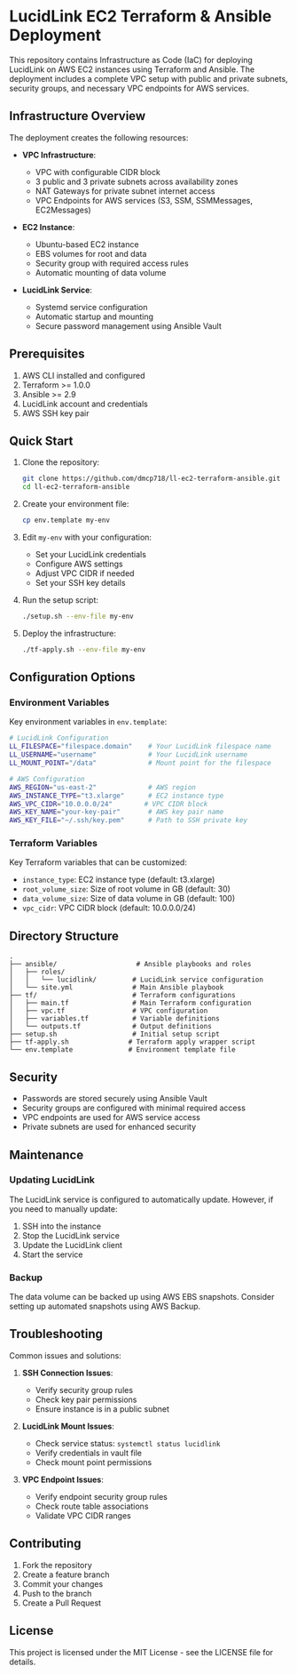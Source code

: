 # LucidLink EC2 Terraform & Ansible Deployment

This repository contains Infrastructure as Code (IaC) for deploying LucidLink on AWS EC2 instances using Terraform and Ansible. The deployment includes a complete VPC setup with public and private subnets, security groups, and necessary VPC endpoints for AWS services.

## Infrastructure Overview

The deployment creates the following resources:

- **VPC Infrastructure**:
  - VPC with configurable CIDR block
  - 3 public and 3 private subnets across availability zones
  - NAT Gateways for private subnet internet access
  - VPC Endpoints for AWS services (S3, SSM, SSMMessages, EC2Messages)

- **EC2 Instance**:
  - Ubuntu-based EC2 instance
  - EBS volumes for root and data
  - Security group with required access rules
  - Automatic mounting of data volume

- **LucidLink Service**:
  - Systemd service configuration
  - Automatic startup and mounting
  - Secure password management using Ansible Vault

## Prerequisites

1. AWS CLI installed and configured
2. Terraform >= 1.0.0
3. Ansible >= 2.9
4. LucidLink account and credentials
5. AWS SSH key pair

## Quick Start

1. Clone the repository:
   ```bash
   git clone https://github.com/dmcp718/ll-ec2-terraform-ansible.git
   cd ll-ec2-terraform-ansible
   ```

2. Create your environment file:
   ```bash
   cp env.template my-env
   ```

3. Edit `my-env` with your configuration:
   - Set your LucidLink credentials
   - Configure AWS settings
   - Adjust VPC CIDR if needed
   - Set your SSH key details

4. Run the setup script:
   ```bash
   ./setup.sh --env-file my-env
   ```

5. Deploy the infrastructure:
   ```bash
   ./tf-apply.sh --env-file my-env
   ```

## Configuration Options

### Environment Variables

Key environment variables in `env.template`:

```bash
# LucidLink Configuration
LL_FILESPACE="filespace.domain"    # Your LucidLink filespace name
LL_USERNAME="username"             # Your LucidLink username
LL_MOUNT_POINT="/data"             # Mount point for the filespace

# AWS Configuration
AWS_REGION="us-east-2"             # AWS region
AWS_INSTANCE_TYPE="t3.xlarge"      # EC2 instance type
AWS_VPC_CIDR="10.0.0.0/24"        # VPC CIDR block
AWS_KEY_NAME="your-key-pair"       # AWS key pair name
AWS_KEY_FILE="~/.ssh/key.pem"      # Path to SSH private key
```

### Terraform Variables

Key Terraform variables that can be customized:

- `instance_type`: EC2 instance type (default: t3.xlarge)
- `root_volume_size`: Size of root volume in GB (default: 30)
- `data_volume_size`: Size of data volume in GB (default: 100)
- `vpc_cidr`: VPC CIDR block (default: 10.0.0.0/24)

## Directory Structure

```
.
├── ansible/                    # Ansible playbooks and roles
│   ├── roles/
│   │   └── lucidlink/         # LucidLink service configuration
│   └── site.yml               # Main Ansible playbook
├── tf/                        # Terraform configurations
│   ├── main.tf                # Main Terraform configuration
│   ├── vpc.tf                 # VPC configuration
│   ├── variables.tf           # Variable definitions
│   └── outputs.tf             # Output definitions
├── setup.sh                   # Initial setup script
├── tf-apply.sh               # Terraform apply wrapper script
└── env.template              # Environment template file
```

## Security

- Passwords are stored securely using Ansible Vault
- Security groups are configured with minimal required access
- VPC endpoints are used for AWS service access
- Private subnets are used for enhanced security

## Maintenance

### Updating LucidLink

The LucidLink service is configured to automatically update. However, if you need to manually update:

1. SSH into the instance
2. Stop the LucidLink service
3. Update the LucidLink client
4. Start the service

### Backup

The data volume can be backed up using AWS EBS snapshots. Consider setting up automated snapshots using AWS Backup.

## Troubleshooting

Common issues and solutions:

1. **SSH Connection Issues**:
   - Verify security group rules
   - Check key pair permissions
   - Ensure instance is in a public subnet

2. **LucidLink Mount Issues**:
   - Check service status: `systemctl status lucidlink`
   - Verify credentials in vault file
   - Check mount point permissions

3. **VPC Endpoint Issues**:
   - Verify endpoint security group rules
   - Check route table associations
   - Validate VPC CIDR ranges

## Contributing

1. Fork the repository
2. Create a feature branch
3. Commit your changes
4. Push to the branch
5. Create a Pull Request

## License

This project is licensed under the MIT License - see the LICENSE file for details.
